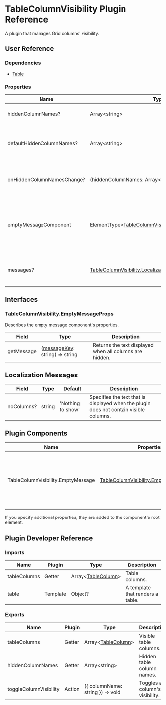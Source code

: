 # TableColumnVisibility Plugin Reference

A plugin that manages Grid columns' visibility.

## User Reference

### Dependencies

- [Table](table.md)

### Properties

Name | Type | Default | Description
-----|------|---------|------------
hiddenColumnNames? | Array&lt;string&gt; | | Hidden column names.
defaultHiddenColumnNames? | Array&lt;string&gt; | [] | Names of initially hidden columns in uncontrolled mode.
onHiddenColumnNamesChange? | (hiddenColumnNames: Array&lt;string&gt;) => void | | Handles hidden columns adding or removing.
emptyMessageComponent | ElementType&lt;[TableColumnVisibility.EmptyMessageProps](#emptymessageprops)&gt; | | A component that renders a message that is displayed when all columns are hidden.
messages? | [TableColumnVisibility.LocalizationMessages](#localization-messages) | | An object that specifies localization messages.

## Interfaces

### TableColumnVisibility.EmptyMessageProps

Describes the empty message component's properties.

Field | Type | Description
------|------|------------
getMessage | ([messageKey](#localization-messages): string) => string | Returns the text displayed when all columns are hidden.

## Localization Messages

Field | Type | Default | Description
------|------|---------|------------
noColumns? | string | 'Nothing to show' | Specifies the text that is displayed when the plugin does not contain visible columns.

## Plugin Components

Name | Properties | Description
-----|------------|------------
TableColumnVisibility.EmptyMessage | [TableColumnVisibility.EmptyMessageProps](#emptymessageprops) | A component that renders a message displayed when all columns are hidden.

If you specify additional properties, they are added to the component's root element.

## Plugin Developer Reference

### Imports

Name | Plugin | Type | Description
-----|--------|------|------------
tableColumns | Getter | Array&lt;[TableColumn](table.md#tablecolumn)&gt; | Table columns.
table | Template | Object? | A template that renders a table.

### Exports

Name | Plugin | Type | Description
-----|--------|------|------------
tableColumns | Getter | Array&lt;[TableColumn](table.md#tablecolumn)&gt; | Visible table columns.
hiddenColumnNames | Getter | Array&lt;string&gt; | Hidden table column names.
toggleColumnVisibility | Action | ({ columnName: string }) => void | Toggles a column's visibility.

